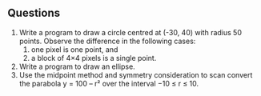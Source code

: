 ## Questions
1. Write a program to draw a circle centred at (-30, 40) with radius 50 points. Observe the difference in the following cases:
    1. one pixel is one point, and
    2. a block of 4×4 pixels is a single point.
2. Write a program to draw an ellipse.
3. Use the midpoint method and symmetry consideration to scan convert the parabola y = 100 – r² over the interval −10 ≤ r ≤ 10.
